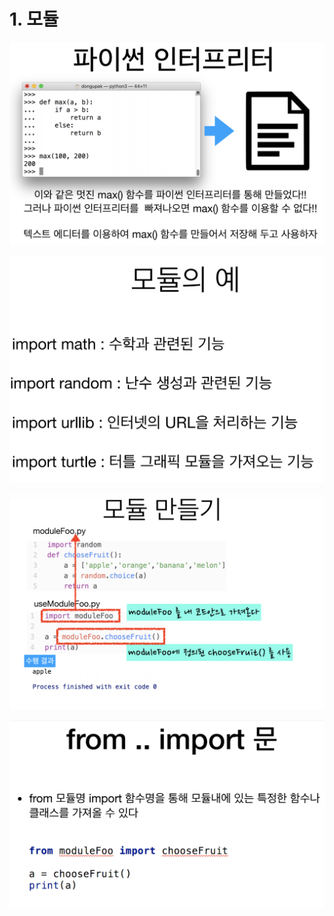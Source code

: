 # 1. 모듈

![](../.gitbook/assets/2020-01-03-9.38.12.png)

![](../.gitbook/assets/2020-01-03-9.38.32.png)

![](../.gitbook/assets/2020-01-03-9.39.03.png)









![](../.gitbook/assets/2020-01-03-9.39.18.png)

